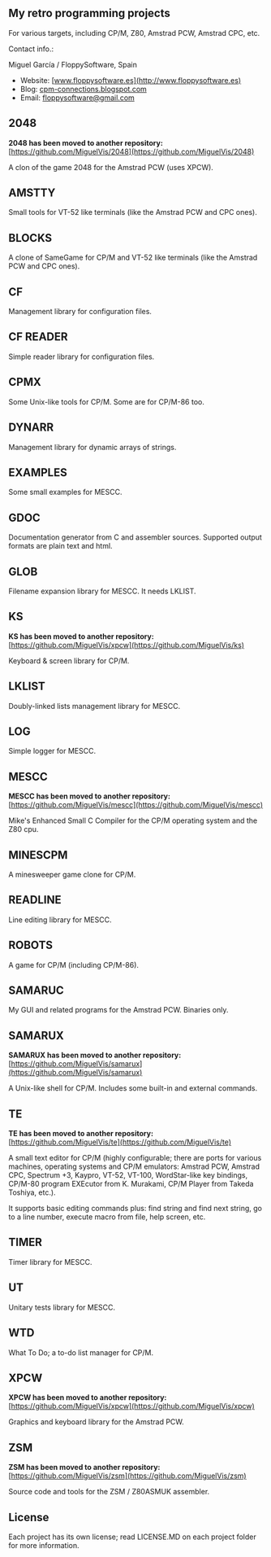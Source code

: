 My retro programming projects
-----------------------------

For various targets, including CP/M, Z80, Amstrad PCW, Amstrad CPC, etc.

Contact info.:

Miguel García / FloppySoftware, Spain

- Website: [www.floppysoftware.es](http://www.floppysoftware.es)
- Blog: [cpm-connections.blogspot.com](http://cpm-connections.blogspot.com)
- Email: [floppysoftware@gmail.com](mailto:floppysoftware@gmail.com)

2048
----

**2048 has been moved to another repository:**
[https://github.com/MiguelVis/2048](https://github.com/MiguelVis/2048)

A clon of the game 2048 for the Amstrad PCW (uses XPCW).


AMSTTY
------

Small tools for VT-52 like terminals (like the Amstrad PCW and CPC ones).


BLOCKS
------

A clone of SameGame for CP/M and VT-52 like terminals (like the Amstrad PCW and CPC ones).


CF
--

Management library for configuration files.


CF READER
---------

Simple reader library for configuration files.


CPMX
----

Some Unix-like tools for CP/M. Some are for CP/M-86 too.


DYNARR
------

Management library for dynamic arrays of strings.


EXAMPLES
--------

Some small examples for MESCC.


GDOC
----

Documentation generator from C and assembler sources. Supported output formats are plain text and html.


GLOB
----

Filename expansion library for MESCC. It needs LKLIST.


KS
--

**KS has been moved to another repository:**
[https://github.com/MiguelVis/xpcw](https://github.com/MiguelVis/ks)

Keyboard & screen library for CP/M.


LKLIST
------

Doubly-linked lists management library for MESCC.


LOG
---

Simple logger for MESCC.


MESCC
-----

**MESCC has been moved to another repository:**
[https://github.com/MiguelVis/mescc](https://github.com/MiguelVis/mescc)

Mike's Enhanced Small C Compiler for the CP/M operating system and the Z80 cpu.


MINESCPM
--------

A minesweeper game clone for CP/M.


READLINE
--------

Line editing library for MESCC.


ROBOTS
------

A game for CP/M (including CP/M-86).


SAMARUC
-------

My GUI and related programs for the Amstrad PCW. Binaries only.


SAMARUX
-------

**SAMARUX has been moved to another repository:**
[https://github.com/MiguelVis/samarux](https://github.com/MiguelVis/samarux)

A Unix-like shell for CP/M. Includes some built-in and external commands.


TE
--

**TE has been moved to another repository:**
[https://github.com/MiguelVis/te](https://github.com/MiguelVis/te)

A small text editor for CP/M (highly configurable; there are ports for various machines, operating systems and CP/M emulators: Amstrad PCW, Amstrad CPC, Spectrum +3, Kaypro, VT-52, VT-100, WordStar-like key bindings, CP/M-80 program EXEcutor from K. Murakami, CP/M Player from Takeda Toshiya, etc.).

It supports basic editing commands plus: find string and find next string, go to a line number, execute macro from file, help screen, etc.


TIMER
-----

Timer library for MESCC.


UT
--

Unitary tests library for MESCC.


WTD
---

What To Do; a to-do list manager for CP/M.


XPCW
----

**XPCW has been moved to another repository:**
[https://github.com/MiguelVis/xpcw](https://github.com/MiguelVis/xpcw)

Graphics and keyboard library for the Amstrad PCW.


ZSM
---

**ZSM has been moved to another repository:**
[https://github.com/MiguelVis/zsm](https://github.com/MiguelVis/zsm)

Source code and tools for the ZSM / Z80ASMUK assembler.


License
-------

Each project has its own license; read LICENSE.MD on each project folder for more information.